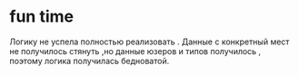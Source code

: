 # fun time
 Логику не успела полностью реализовать .
Данные с конкретный мест не получилось стянуть ,но данные юзеров и типов получилось , 
поэтому логика получилась бедноватой.

